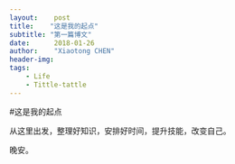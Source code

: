 ```yaml
---
layout:    post
title:    "这是我的起点"
subtitle: "第一篇博文"
date:      2018-01-26 
author:    "Xiaotong CHEN"
header-img:
tags:
    - Life
    - Tittle-tattle
---
```




#这是我的起点


从这里出发，整理好知识，安排好时间，提升技能，改变自己。


晚安。
